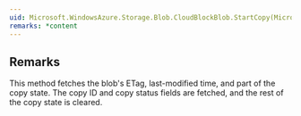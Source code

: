 ```yaml
---  
uid: Microsoft.WindowsAzure.Storage.Blob.CloudBlockBlob.StartCopy(Microsoft.WindowsAzure.Storage.File.CloudFile,Microsoft.WindowsAzure.Storage.AccessCondition,Microsoft.WindowsAzure.Storage.AccessCondition,Microsoft.WindowsAzure.Storage.Blob.BlobRequestOptions,Microsoft.WindowsAzure.Storage.OperationContext)  
remarks: *content  
---  
```

  
## Remarks  
 This method fetches the blob's ETag, last-modified time, and part of the copy state.             The copy ID and copy status fields are fetched, and the rest of the copy state is cleared.